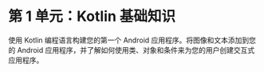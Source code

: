 # 第 1 单元：Kotlin 基础知识
使用 Kotlin 编程语言构建您的第一个 Android 应用程序。将图像和文本添加到您的 Android 应用程序，并了解如何使用类、对象和条件来为您的用户创建交互式应用程序。